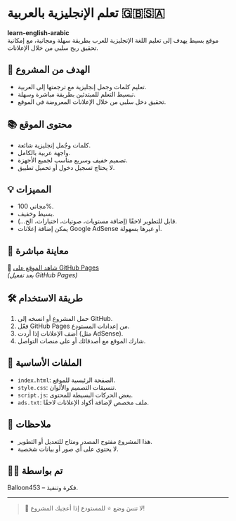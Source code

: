 # تعلم الإنجليزية بالعربية 🇬🇧🇸🇦

**learn-english-arabic**  
موقع بسيط يهدف إلى تعليم اللغة الإنجليزية للعرب بطريقة سهلة ومجانية، مع إمكانية تحقيق ربح سلبي من خلال الإعلانات.

## 🎯 الهدف من المشروع
- تعليم كلمات وجمل إنجليزية مع ترجمتها إلى العربية.
- تبسيط التعلم للمبتدئين بطريقة مباشرة وسهلة.
- تحقيق دخل سلبي من خلال الإعلانات المعروضة في الموقع.

## 📚 محتوى الموقع
- كلمات وجُمل إنجليزية شائعة.
- واجهة عربية بالكامل.
- تصميم خفيف وسريع مناسب لجميع الأجهزة.
- لا يحتاج تسجيل دخول أو تحميل تطبيق.

## 💡 المميزات
- مجاني 100%.
- بسيط وخفيف.
- قابل للتطوير لاحقًا (إضافة مستويات، صوتيات، اختبارات، الخ...).
- يمكن إضافة إعلانات Google AdSense أو غيرها بسهولة.

## 🚀 معاينة مباشرة
🔗 [شاهد الموقع على GitHub Pages](https://balloon453.github.io/learn-english-arabic/)  
*(بعد تفعيل GitHub Pages)*

## 🛠️ طريقة الاستخدام
1. حمل المشروع أو انسخه إلى GitHub.
2. فعّل GitHub Pages من إعدادات المستودع.
3. أضف الإعلانات إذا أردت (مثل AdSense).
4. شارك الموقع مع أصدقائك أو على منصات التواصل.

## 📁 الملفات الأساسية
- `index.html`: الصفحة الرئيسية للموقع.
- `style.css`: تنسيقات التصميم والألوان.
- `script.js`: بعض الحركات البسيطة للمحتوى.
- `ads.txt`: ملف مخصص لإضافة أكواد الإعلانات لاحقًا.

## 📌 ملاحظات
- هذا المشروع مفتوح المصدر ومتاح للتعديل أو التطوير.
- لا يحتوي على أي صور أو بيانات شخصية.

## 🧑‍💻 تم بواسطة
Balloon453 – فكرة وتنفيذ.

---

> 🌟 لا تنسَ وضع ⭐ للمستودع إذا أعجبك المشروع!
